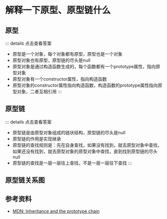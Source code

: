 # 解释一下原型、原型链什么
## 原型
::: details 点击查看答案
- 原型是一个对象，每个对象都有原型，原型也是一个对象
- 原型对象也有原型，原型链的尽头是null
- 原型对象是通过构造函数生成的，每个函数都有一个prototype属性，指向原型对象
- 原型对象有一个constructor属性，指向构造函数
- 原型对象的constructor属性指向构造函数，构造函数的prototype属性指向原型对象，二者互相引用
:::

## 原型链
::: details 点击查看答案
- 原型链是由原型对象组成的链状结构，原型链的尽头是null
- 原型链的作用是实现继承
- 原型链的查找规则是：先在自身查找，如果没有找到，就去原型对象中查找，如果还没有找到，就去原型对象的原型对象中查找，直到找到原型链的尽头null
- 原型链的查找是一层一层往上查找，不是一层一层往下查找
:::

## 原型链关系图

## 参考资料
- [MDN: Inheritance and the prototype chain](https://developer.mozilla.org/en-US/docs/Web/JavaScript/Inheritance_and_the_prototype_chain)
